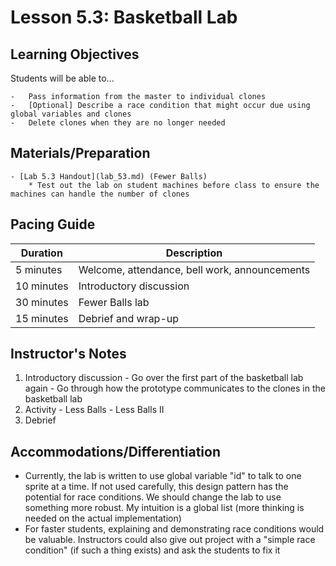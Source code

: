 # Lesson 5.3: Basketball Lab

## Learning Objectives

Students will be able to...

    -   Pass information from the master to individual clones
    -   [Optional] Describe a race condition that might occur due using global variables and clones
    -   Delete clones when they are no longer needed

## Materials/Preparation
    - [Lab 5.3 Handout](lab_53.md) (Fewer Balls)
        * Test out the lab on student machines before class to ensure the machines can handle the number of clones

## Pacing Guide

| Duration   | Description                                   |
| ---------- | --------------------------------------------- |
| 5 minutes  | Welcome, attendance, bell work, announcements |
| 10 minutes | Introductory discussion                       |
| 30 minutes | Fewer Balls lab                       |
| 15 minutes | Debrief and wrap-up |

## Instructor's Notes

1.   Introductory discussion
    -   Go over the first part of the basketball lab again
    -   Go through how the prototype communicates to the clones in the basketball lab 
2.   Activity
    -   Less Balls <!-- http://tealsclass.com/mod/page/view.php?id=14794 -->
    -   Less Balls II <!-- http://tealsclass.com/mod/page/view.php?id=14795 -->
3. Debrief

## Accommodations/Differentiation

-   Currently, the lab is written to use global variable "id" to talk to one sprite at a time. If not used carefully, this design pattern has the potential for race conditions. We should change the lab to use something more robust. My intuition is a global list (more thinking is needed on the actual implementation)
-   For faster students, explaining and demonstrating race conditions would be valuable. Instructors could also give out project with a "simple race condition" (if such a thing exists) and ask the students to fix it
